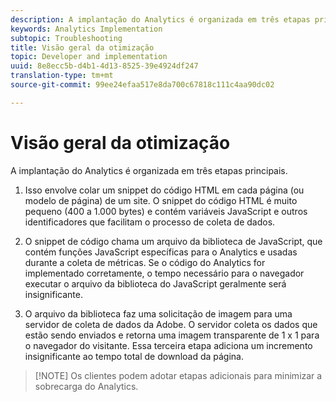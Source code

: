 ```yaml
---
description: A implantação do Analytics é organizada em três etapas principais.
keywords: Analytics Implementation
subtopic: Troubleshooting
title: Visão geral da otimização
topic: Developer and implementation
uuid: 8e8ecc5b-d4b1-4d13-8525-39e4924df247
translation-type: tm+mt
source-git-commit: 99ee24efaa517e8da700c67818c111c4aa90dc02

---
```



# Visão geral da otimização

A implantação do Analytics é organizada em três etapas principais.

1. Isso envolve colar um snippet do código HTML em cada página (ou modelo de página) de um site. O snippet do código HTML é muito pequeno (400 a 1.000 bytes) e contém variáveis JavaScript e outros identificadores que facilitam o processo de coleta de dados.
1. O snippet de código chama um arquivo da biblioteca de JavaScript, que contém funções JavaScript específicas para o Analytics e usadas durante a coleta de métricas. Se o código do Analytics for implementado corretamente, o tempo necessário para o navegador executar o arquivo da biblioteca do JavaScript geralmente será insignificante.

1. O arquivo da biblioteca faz uma solicitação de imagem para uma servidor de coleta de dados da Adobe. O servidor coleta os dados que estão sendo enviados e retorna uma imagem transparente de 1 x 1 para o navegador do visitante. Essa terceira etapa adiciona um incremento insignificante ao tempo total de download da página.

> [!NOTE] Os clientes podem adotar etapas adicionais para minimizar a sobrecarga do Analytics.

